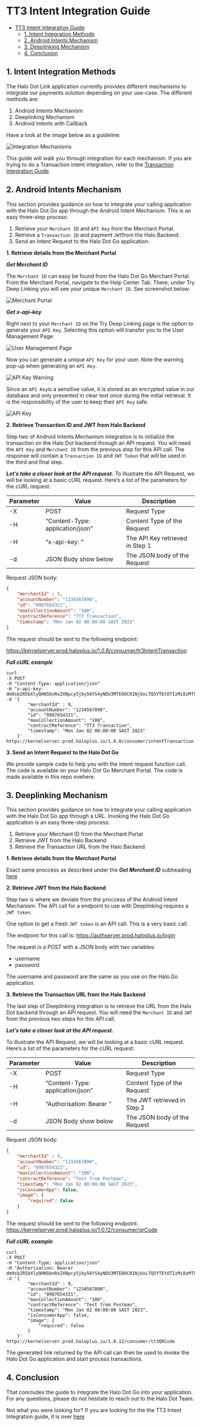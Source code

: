 # TT3 Intent Integration Guide #

- [TT3 Intent Integration Guide](#tt3-intent-integration-guide)
  - [1. Intent Integration Methods](#1-intent-integration-methods)
  - [2. Android Intents Mechanism](#2-android-intents-mechanism)
  - [3. Deeplinking Mechanism](#3-deeplinking-mechanism)
  - [4. Conclusion](#4-conclusion)


## 1. Intent Integration Methods ##

The Halo Dot Link application currently provides different mechanisms to integrate our payments solution depending on your use-case. The different methods are:

1. Android Intents Mechanism
2. Deeplinking Mechanism
3. Android Intents with Callback

Have a look at the image below as a guideline:

![Integration Mechanisms](../assets/Android%20vs%20deeplinking.png)

This guide will walk you through integration for each mechanism. If you are trying to do a Transaction intent integration, refer to the [Transaction Integration Guide](../Transaction%20Intents/Transaction%20Intent%20Integration%20Guide.md).

## 2. Android Intents Mechanism ##

This section provides guidance on how to integrate your calling application with the Halo Dot Go app through the Android Intent Mechanism. This is an easy three-step process:

1. Retrieve your `Merchant ID` and `API Key` from the Merchant Portal.
2. Retrieve a `Transaction ID` and payment `JWT`from the Halo Backend.
3. Send an Intent Request to the Halo Dot Go application.

**1. Retrieve details from the Merchant Portal**

***Get Merchant ID***

The `Merchant ID` can easy be found from the Halo Dot Go Merchant Portal. From the Merchant Portal, navigate to the Help Center Tab. There, under Try Deep Linking you will see your unique `Merchant ID`. See screenshot below:

![Merchant Portal](../assets/Merchant%20Portal.png)

***Get x-api-key***

Right next to your `Merchant ID` on the Try Deep Linking page is the option to generate your `API Key`. Selecting this option will transfer you to the User Management Page:

![User Management Page](../assets/User%20Page.png)

Now you can generate a unique `API Key` for your user. Note the warning pop-up when generating an `API Key`.

![API Key Warning](../assets/API%20Key%20Warning.png)

Since an `API Key`is a sensitive value, it is stored as an encrypted value in our database and only presented in clear text once during the initial retrieval. It is the responsibility of the user to keep their `API Key` safe.

![API Key](../assets/Generated%20API%20Key.png)

**2. Retrieve Transaction ID and JWT from Halo Backend**

Step two of Android Intents Mechanism integration is to initialize the transaction on the Halo Dot backend through an API request. You will need the `API Key` and `Merchant ID` from the previous step for this API call. The response will contain a `Transaction ID` and `JWT Token` that will be used in the third and final step.

***Let’s take a closer look at the API request.***
To illustrate the API Request, we will be looking at a basic cURL request. Here’s a list of the parameters for the cURL request:

Parameter|Value|Description
---------|-----|-----------
-X | POST | Request Type
-H | “Content-Type: application/json” | Content Type of the Request
-H | “x-api-key: <API-KEY>” | The API Key retrieved in Step 1
-d | JSON Body show below | The JSON body of the Request


Request JSON body:
```json
{
    "merchantId" : 9, 
    "accountNumber": "1234567890",
    "id": "0987654321",
    "maxCollectionAmount": "100", 
    "contractReference": "TT3 Transaction",
    "timestamp": "Mon Jan 02 00:00:00 SAST 2023"
}
```

The request should be sent to the following endpoint:

https://kernelserver.prod.haloplus.io/1.0.8/consumer/tt3IntentTransaction

***Full cURL example***

```
curl 
-X POST
-H "Content-Type: application/json"
-H "x-api-key: dm9sb2R5bXlyQHN5bnRoZXNpcy5jby56YS4yNDU3MTE0OC01NjUxLTQ5YTEtOTIzMi0zMTk0OTk4MGFhMDI="
-d '{
        "merchantId" : 9, 
        "accountNumber": "1234567890",
        "id": "0987654321",
        "maxCollectionAmount": "100", 
        "contractReference": "TT3 Transaction",
        "timestamp": "Mon Jan 02 00:00:00 SAST 2023"
    }'
https://kernelserver.prod.haloplus.io/1.0.8/consumer/intentTransaction
```

**3. Send an Intent Request to the Halo Dot Go**

We provide sample code to help you with the intent request function call. The code is available on your Halo Dot Go Merchant Portal. The code is made available in this repo ovehere.

## 3. Deeplinking Mechanism ##

This section provides guidance on how to integrate your calling application with the Halo Dot Go app through a URL. Invoking the Halo Dot Go application is an easy three-step process:

1. Retrieve your Merchant ID from the Merchant Portal
2. Retrieve JWT from the Halo Backend
3. Retrieve the Transaction URL from the Halo Backend

**1. Retrieve details from the Merchant Portal**

Exact same proccess as described under the ***Get Merchant ID*** subheading [here](#2-android-intents-mechanism)

**2. Retrieve JWT from the Halo Backend**

Step two is where we deviate from the proccess of the Android Intent Mechanism. The API call for a endpoint to use with Deeplinking requires a `JWT token`. 

One option to get a fresh `JWT token` is an API call. This is a very basic call.


The endpoint for this call is: https://authserver.prod.haloplus.io/login

The request is a POST with a JSON body with two variables:
- username
- password

The username and password are the same as you use on the Halo.Go application.

**3. Retrieve the Transaction URL from the Halo Backend**

The last step of Deeplinking integration is to retrieve the URL from the Halo Dot backend through an API request. You will need the `Merchant ID` and `JWT` from the previous two steps for this API call.

***Let’s take a closer look at the API request.***

To illustrate the API Request, we will be looking at a basic cURL request. Here’s a list of the parameters for the cURL request:

Parameter|Value|Description
---------|-----|-----------
-X | POST | Request Type
-H | “Content-Type: application/json” | Content Type of the Request
-H | “Authorisation: Bearer <JWT>” | The JWT retrieved in Step 2
-d | JSON Body show below | The JSON body of the Request


Request JSON body:
```json
{
    "merchantId" : 9, 
    "accountNumber": "1234567890",
    "id": "0987654321",
    "maxCollectionAmount": "100", 
    "contractReference": "Test from Postman",
    "timestamp": "Mon Jan 02 00:00:00 SAST 2023",
    "isConsumerApp": false,
    "image": {
        "required": false
    }
}
```

The request should be sent to the following endpoint:
https://kernelserver.prod.haloplus.io/1.0.12/consumer/qrCode

***Full cURL example***

```
curl 
-X POST
-H "Content-Type: application/json"
-H "Authorisation: Bearer dm9sb2R5bXlyQHN5bnRoZXNpcy5jby56YS4yNDU3MTE0OC01NjUxLTQ5YTEtOTIzMi0zMTk0OTk4MGFhMDI=" 
-d '{
        "merchantId" : 9, 
        "accountNumber": "1234567890",
        "id": "0987654321",
        "maxCollectionAmount": "100", 
        "contractReference": "Test from Postman",
        "timestamp": "Mon Jan 02 00:00:00 SAST 2023",
        "isConsumerApp": false,
        "image": {
            "required": false
        }
    }'
https://kernelserver.prod.haloplus.io/1.0.12/consumer/tt3QRCode
```

The generated link returned by the API call can then be used to invoke the Halo Dot Go application and start process transactions.

## 4. Conclusion ##

That concludes the guide to integrate the Halo Dot Go into your application. For any questions, please do not hesitate to reach out to the Halo Dot Team. 

Not what you were looking for? If you are looking for the the TT3 Intent Integration guide, it is over [here](../Transaction%20Intents/Transaction%20Intent%20Integration%20Guide.md)
